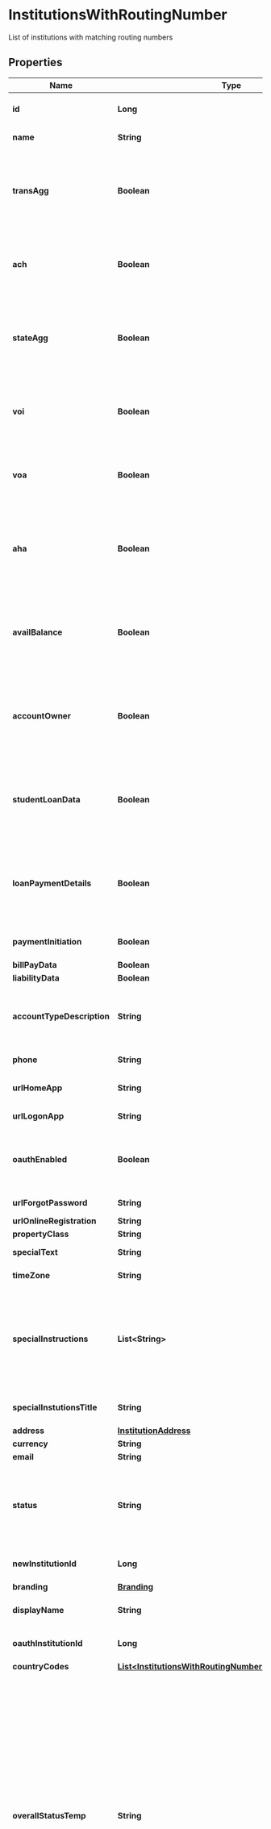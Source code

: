 

# InstitutionsWithRoutingNumber

List of institutions with matching routing numbers

## Properties

| Name | Type | Description | Notes |
|------------ | ------------- | ------------- | -------------|
|**id** | **Long** | The ID of a financial institution, represented as a number |  [optional] |
|**name** | **String** | The name of the institution |  [optional] |
|**transAgg** | **Boolean** | \&quot;true\&quot;: The institution is certified for the Transaction Aggregation product \&quot;false\&quot;: The institution is decertified for the Transaction Aggregation product |  [optional] |
|**ach** | **Boolean** | \&quot;true\&quot;: The institution is certified for the ACH product \&quot;false\&quot;: The institution is decertified for the ACH product |  [optional] |
|**stateAgg** | **Boolean** | \&quot;true\&quot;: The institution is certified for the Statement Aggregation product \&quot;false\&quot;: The institution is decertified for the Statement Aggregation product |  [optional] |
|**voi** | **Boolean** | \&quot;true\&quot;: The institution is certified for the VOI product \&quot;false\&quot;: The institution is decertified for the VOI product |  [optional] |
|**voa** | **Boolean** | \&quot;true\&quot;: The institution is certified for the VOA product \&quot;false\&quot;: The institution is decertified for the VOA product |  [optional] |
|**aha** | **Boolean** | \&quot;true\&quot;: The institution is certified for the Account History Aggregation product \&quot;false\&quot;: The institution is decertified for the Account History Aggregation product |  [optional] |
|**availBalance** | **Boolean** | \&quot;true\&quot;: The institution is certified for the Account Balance Check (ABC) product \&quot;false\&quot;: The institution is decertified for the Account Balance Check (ABC) product |  [optional] |
|**accountOwner** | **Boolean** | \&quot;true\&quot;: The institution is certified for the Account Owner product \&quot;false\&quot;: The institution is decertified for the Account Owner product |  [optional] |
|**studentLoanData** | **Boolean** | \&quot;true\&quot;: The institution is certified for the Student Loan Data product  \&quot;false\&quot;: The institution is decertified for the Student Loan Data product |  [optional] |
|**loanPaymentDetails** | **Boolean** | \&quot;true\&quot;: The institution is certified for the Loan Payment Detail product  \&quot;false\&quot;: The institution is decertified for the Loan Payment Detail product |  [optional] |
|**paymentInitiation** | **Boolean** | Institution connection is certified for paymentInitiation |  [optional] |
|**billPayData** | **Boolean** | billPayData is certified |  [optional] |
|**liabilityData** | **Boolean** | liabilityData is certified |  [optional] |
|**accountTypeDescription** | **String** | Values: Banking, Investments, Credit Cards/Accounts, Workplace Retirement, Mortgages and Loans, Insurance |  [optional] |
|**phone** | **String** | A phone number (max length 15). |  [optional] |
|**urlHomeApp** | **String** | The URL of the institution&#39;s primary home page |  [optional] |
|**urlLogonApp** | **String** | The URL of the institution&#39;s login page |  [optional] |
|**oauthEnabled** | **Boolean** | \&quot;true\&quot;: The institution is an OAuth connection  \&quot;false\&quot;: The institution isn&#39;t an OAuth connection |  [optional] |
|**urlForgotPassword** | **String** | Institution&#39;s forgot password page |  [optional] |
|**urlOnlineRegistration** | **String** | Institution&#39;s signup page |  [optional] |
|**propertyClass** | **String** | Institution&#39;s class |  [optional] |
|**specialText** | **String** | Special instructions given to customers for login |  [optional] |
|**timeZone** | **String** | The time zone of the institution. |  [optional] |
|**specialInstructions** | **List&lt;String&gt;** | Instructions given to the customer before they are sent to the institution website to login for OAuth institutions.  Note: this helps the customer to provide the proper permission for data needed for the application. |  [optional] |
|**specialInstutionsTitle** | **String** | The title of the special instructions, if one exists or is required. |  [optional] |
|**address** | [**InstitutionAddress**](InstitutionAddress.md) |  |  [optional] |
|**currency** | **String** | A currency code |  [optional] |
|**email** | **String** | An email address |  [optional] |
|**status** | **String** | Status for the institution: \&quot;online\&quot;, \&quot;offline\&quot;, \&quot;maintenance\&quot;, \&quot;testing\&quot;, \&quot;beta\&quot;, \&quot;validated\&quot;, \&quot;migrating\&quot; |  [optional] |
|**newInstitutionId** | **Long** | The ID of a financial institution, represented as a number |  [optional] |
|**branding** | [**Branding**](Branding.md) |  |  [optional] |
|**displayName** | **String** | A version of the institution connection name that is more user friendly |  [optional] |
|**oauthInstitutionId** | **Long** | The ID of a financial institution, represented as a number |  [optional] |
|**countryCodes** | [**List&lt;InstitutionsWithRoutingNumberCountryCodesInner&gt;**](InstitutionsWithRoutingNumberCountryCodesInner.md) |  |  [optional] |
|**overallStatusTemp** | **String** | Beta Data - Can be ignored. Should use &#x60;status&#x60; field instead. The overall status for the institution:   - online - Connection is active, financial institution is available and functioning   - offline - Connection is inactive due to an issue. Financial institution is not available in Connect search   - maintenance - Financial institution is undergoing planned maintenance and is not available at this time   - testing (Limited Availability)  - A new connection with the financial institution is still undergoing development and is only available to some select partners   - investigating - Connection is new and/or under monitoring due to instability |  [optional] |
|**transAggStatus** | **String** | Beta Data - Can be ignored. Should use &#x60;status&#x60; field instead. The production status for the Transaction Aggregation product for the institution.   - online - product is functioning correctly for the institution   - investigating - product is degraded for the institution and is being investigated   - offline - product is offline for the institution |  [optional] |
|**voaStatus** | **String** | Beta Data - Can be ignored. Should use &#x60;status&#x60; field instead. The production status for the VOA  product for the institution.   - online - product is functioning correctly for the institution   - investigating - product is degraded for the institution and is being investigated   - offline - product is offline for the institution |  [optional] |
|**voiStatus** | **String** | Beta Data - Can be ignored. Should use &#x60;status&#x60; field instead. The production status for the VOI product for the institution.   - online - product is functioning correctly for the institution   - investigating - product is degraded for the institution and is being investigated   - offline - product is offline for the institution |  [optional] |
|**stateAggStatus** | **String** | Beta Data - Can be ignored. Should use &#x60;status&#x60; field instead. The production status for the Statement Aggregation product for the institution.   - online - product is functioning correctly for the institution   - investigating - product is degraded for the institution and is being investigated   - offline - product is offline for the institution |  [optional] |
|**achStatus** | **String** | Beta Data - Can be ignored. Should use &#x60;status&#x60; field instead. The production status for the ACH product for the institution.   - online - product is functioning correctly for the institution   - investigating - product is degraded for the institution and is being investigated   - offline - product is offline for the institution |  [optional] |
|**ahaStatus** | **String** | Beta Data - Can be ignored. Should use &#x60;status&#x60; field instead. The production status for the Account History Aggregation product for the institution.   - online - product is functioning correctly for the institution   - investigating - product is degraded for the institution and is being investigated   - offline - product is offline for the institution |  [optional] |



